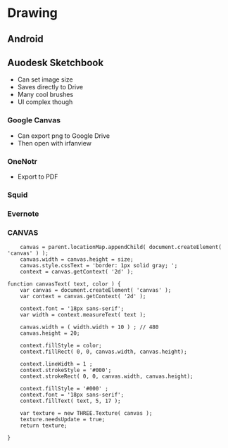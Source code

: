 # Drawing

## Android

## Auodesk Sketchbook

* Can set image size
* Saves directly to Drive
* Many cool brushes
* UI complex though

### Google Canvas

* Can export png to Google Drive
* Then open with irfanview

### OneNotr

* Export to PDF

### Squid



### Evernote





### CANVAS

		canvas = parent.locationMap.appendChild( document.createElement( 'canvas' ) );
		canvas.width = canvas.height = size;
		canvas.style.cssText = 'border: 1px solid gray; ';
		context = canvas.getContext( '2d' );

	function canvasText( text, color ) {
		var canvas = document.createElement( 'canvas' );
		var context = canvas.getContext( '2d' );

		context.font = '18px sans-serif';
		var width = context.measureText( text );

		canvas.width = ( width.width + 10 ) ; // 480
		canvas.height = 20;

		context.fillStyle = color;
		context.fillRect( 0, 0, canvas.width, canvas.height);

		context.lineWidth = 1 ;
		context.strokeStyle = '#000';
		context.strokeRect( 0, 0, canvas.width, canvas.height);

		context.fillStyle = '#000' ;
		context.font = '18px sans-serif';
		context.fillText( text, 5, 17 );

		var texture = new THREE.Texture( canvas );
		texture.needsUpdate = true;
		return texture;

	}
